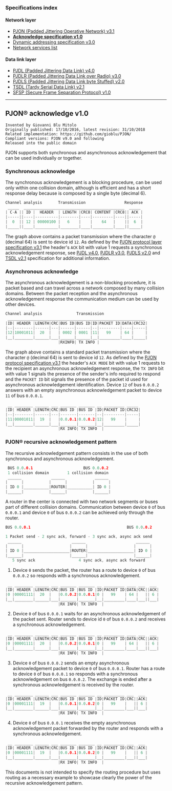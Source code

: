 ### Specifications index

#### Network layer
- [PJON (Padded Jittering Operative Network) v3.1](/specification/PJON-protocol-specification-v3.1.md)
- **[Acknowledge specification v1.0](/specification/PJON-protocol-acknowledge-specification-v1.0.md)**
- [Dynamic addressing specification v3.0](/specification/PJON-dynamic-addressing-specification-v3.0.md)
- [Network services list](/specification/PJON-network-services-list.md)
#### Data link layer
- [PJDL (Padded Jittering Data Link) v4.0](/src/strategies/SoftwareBitBang/specification/PJDL-specification-v4.0.md)
- [PJDLR (Padded Jittering Data Link over Radio) v3.0](/src/strategies/OverSampling/specification/PJDLR-specification-v3.0.md)
- [PJDLS (Padded Jittering Data Link byte Stuffed) v2.0](/src/strategies/AnalogSampling/specification/PJDLS-specification-v2.0.md)
- [TSDL (Tardy Serial Data Link) v2.1](/src/strategies/ThroughSerial/specification/TSDL-specification-v2.1.md)
- [SFSP (Secure Frame Separation Protocol) v1.0](/specification/SFSP-frame-separation-specification-v1.0.md)

---

## PJON® acknowledge v1.0
```
Invented by Giovanni Blu Mitolo
Originally published: 17/10/2016, latest revision: 31/10/2018
Related implementation: https://github.com/gioblu/PJON/
Compliant versions: PJON v9.0 and following
Released into the public domain
```
PJON supports both synchronous and asynchronous acknowledgement that can be used individually or together.

### Synchronous acknowledge
The synchronous acknowledgement is a blocking procedure, can be used only within one collision domain, although is efficient and has a short response delay because is composed by a single byte (decimal 6).
```cpp
Channel analysis       Transmission                 Response
 _____  ____________________________________________  _____
| C-A || ID |  HEADER  | LENGTH |CRC8| CONTENT |CRC8|| ACK |
|-----||----|----------|--------|----|---------|----||-----|
|  0  || 12 | 00000100 |   6    |    |    64   |    ||  6  |
|_____||____|__________|________|____|_________|____||_____|
```

The graph above contains a packet transmission where the character `@` (decimal 64) is sent to device id `12`. As defined by the [PJON protocol layer specification v3.1](/specification/PJON-protocol-specification-v3.1.md) the header's `ACK` bit with value 1 requests a synchronous acknowledgement response, see [PJDL v4.0](/src/strategies/SoftwareBitBang/specification/PJDL-specification-v4.0.md), [PJDLR v3.0](/src/strategies/OverSampling/specification/PJDLR-specification-v3.0.md), [PJDLS v2.0](/src/strategies/AnalogSampling/specification/PJDLS-specification-v2.0.md) and [TSDL v2.1](/src/strategies/ThroughSerial/specification/TSDL-specification-v2.1.md) specification for additional information.

### Asynchronous acknowledge
The asynchronous acknowledgement is a non-blocking procedure, it is packet based and can travel across a network composed by many collision domains. Between the packet reception and the asynchronous acknowledgement response the communication medium can be used by other devices.

```cpp
Channel analysis               Transmission
 ____________________________________________________________
|ID| HEADER |LENGTH|CRC|BUS ID|BUS ID|ID|PACKET ID|DATA|CRC32|
|--|--------|------|---|------|------|--|---------|----|-----|
|12|10001011|  20  |   | 0002 | 0001 |11|   99    | 64 |     |
|__|________|______|___|______|______|__|_________|____|_____|
                       |RXINFO| TX INFO |       
```
The graph above contains a standard packet transmission where the character `@` (decimal 64) is sent to device id `12`. As defined by the [PJON protocol specification v3.1](/specification/PJON-protocol-specification-v3.1.md) the header's `ACK MODE` bit with value 1 requests to the recipient an asynchronous acknowledgement response, the `TX INFO` bit with value 1 signals the presence of the sender's info required to respond and the `PACKET ID` bit signals the presence of the packet id used for asynchronous acknowledgement identification. Device `12` of bus `0.0.0.2` answers with an empty asynchronous acknowledgement packet to device `11` of bus `0.0.0.1`.
```cpp
 __ ________ ______ ___ _______ _______ __ _________ _____
|ID| HEADER |LENGTH|CRC|BUS ID |BUS ID |ID|PACKET ID|CRC32|
|--|--------|------|---|-------|-------|--|---------|-----|
|11|00001011|  19  |   |0.0.0.1|0.0.0.2|12|   99    |     |
|__|________|______|___|_______|_______|__|_________|_____|
                       |RX INFO| TX INFO  |
```

### PJON® recursive acknowledgement pattern
The recursive acknowledgement pattern consists in the use of both synchronous and asynchronous acknowledgement.

```cpp
 BUS 0.0.0.1                      BUS 0.0.0.2
 1 collision domain        1 collision domain
 ______             ______             ______
|      |           |      |           |      |
| ID 0 |___________|ROUTER|___________| ID 0 |
|______|           |______|           |______|
```

A router in the center is connected with two network segments or buses part of different collision domains. Communication between device `0` of bus `0.0.0.1` and device `0` of bus `0.0.0.2` can be achieved only through the router.

```cpp        
BUS 0.0.0.1                                          BUS 0.0.0.2

1 Packet send - 2 sync ack, forward - 3 sync ack, async ack send
 ______                      ______                      ______
|      |                    |      |                    |      |
| ID 0 |____________________|ROUTER|____________________| ID 0 |
|______|                    |______|                    |______|
   5 sync ack                   4 sync ack, async ack forward
```

1) Device `0` sends the packet, the router has a route to device `0` of bus `0.0.0.2` so responds with a synchronous acknowledgement.
```cpp
 __ ________ ______ ___ _______ _______ __ _________ ____ ___  ___
|ID| HEADER |LENGTH|CRC|BUS ID |BUS ID |ID|PACKET ID|DATA|CRC||ACK|
|0 |00001111|  20  |   |0.0.0.2|0.0.0.1|0 |   99    | 64 |   || 6 |
|__|________|______|___|_______|_______|__|_________|____|___||___|
                       |RX INFO| TX INFO  |
```
2) Device `0` of bus `0.0.0.1` waits for an asynchronous acknowledgement of the packet sent. Router sends to device id `0` of bus `0.0.0.2` and receives a synchronous acknowledgement.
```cpp
 __ ________ ______ ___ _______ _______ __ _________ ____ ___  ___
|ID| HEADER |LENGTH|CRC|BUS ID |BUS ID |ID|PACKET ID|DATA|CRC||ACK|
|0 |00001111|  20  |   |0.0.0.2|0.0.0.1|0 |   99    | 64 |   || 6 |
|__|________|______|___|_______|_______|__|_________|____|___||___|
                       |RX INFO| TX INFO  |
```
3) Device `0` of bus `0.0.0.2` sends an empty asynchronous acknowledgement packet to device `0` of bus `0.0.0.1`. Router has a route to device `0` of bus `0.0.0.1` so responds with a synchronous acknowledgement on bus `0.0.0.2`. The exchange is ended after a synchronous acknowledgement is received by the router.
```cpp
 __ ________ ______ ___ _______ _______ __ _________ ___  ___
|ID| HEADER |LENGTH|CRC|BUS ID |BUS ID |ID|PACKET ID|CRC||ACK|
|0 |00001111|  19  |   |0.0.0.1|0.0.0.2|0 |   99    |   || 6 |
|__|________|______|___|_______|_______|__|_________|___||___|
                       |RX INFO| TX INFO  |
```
4) Device `0` of bus `0.0.0.1` receives the empty asynchronous acknowledgement packet forwarded by the router and responds with a synchronous acknowledgement.

```cpp
 __ ________ ______ ___ _______ _______ __ _________ ___  ___
|ID| HEADER |LENGTH|CRC|BUS ID |BUS ID |ID|PACKET ID|CRC||ACK|
|0 |00001111|  19  |   |0.0.0.1|0.0.0.2|0 |   99    |   || 6 |
|__|________|______|___|_______|_______|__|_________|___||___|
                       |RX INFO| TX INFO  |
```
This documents is not intended to specify the routing procedure but uses routing as a necessary example to showcase clearly the power of the recursive acknowledgement pattern.
